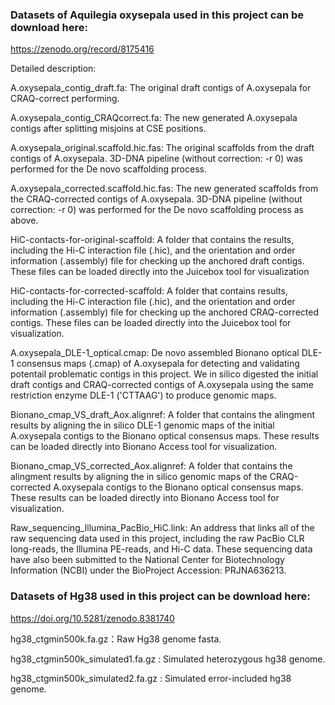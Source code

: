 ### Datasets of Aquilegia oxysepala used in this project can be download here:
https://zenodo.org/record/8175416

Detailed description: 

A.oxysepala_contig_draft.fa: The original draft contigs of A.oxysepala for CRAQ-correct performing.  

A.oxysepala_contig_CRAQcorrect.fa: The new generated A.oxysepala contigs after splitting misjoins at CSE positions.  

A.oxysepala_original.scaffold.hic.fas: The original scaffolds from the draft contigs of A.oxysepala. 3D-DNA pipeline (without correction: -r 0) was performed for the De novo scaffolding process.  

A.oxysepala_corrected.scaffold.hic.fas: The new generated scaffolds from the CRAQ-corrected contigs of A.oxysepala. 3D-DNA pipeline (without correction: -r 0) was performed for the De novo scaffolding process as above. 

HiC-contacts-for-original-scaffold: A folder that contains the results, including the Hi-C interaction file (.hic), and the orientation and order information (.assembly) file for checking up the anchored draft contigs. These files can be loaded directly into the Juicebox tool for visualization

HiC-contacts-for-corrected-scaffold: A folder that contains results, including the Hi-C interaction file (.hic), and the orientation and order information (.assembly) file for checking up the anchored CRAQ-corrected contigs. These files can be loaded directly into the Juicebox tool for visualization.

A.oxysepala_DLE-1_optical.cmap: De novo assembled Bionano optical DLE-1 consensus maps (.cmap) of A.oxysepala for detecting and validating potentail problematic contigs in this project. We in silico digested the initial draft contigs and CRAQ-corrected contigs of A.oxysepala using the same restriction enzyme DLE-1 ('CTTAAG') to produce genomic maps.

Bionano_cmap_VS_draft_Aox.alignref: A folder that contains the alingment results by aligning the in silico DLE-1 genomic maps of the initial A.oxysepala contigs to the Bionano optical consensus maps. These results can be loaded directly into Bionano Access tool for visualization.

Bionano_cmap_VS_corrected_Aox.alignref: A folder that contains the alingment results by aligning the in silico genomic maps of the CRAQ-corrected A.oxysepala contigs to the Bionano optical consensus maps. These results can be loaded directly into Bionano Access tool for visualization.

Raw_sequencing_Illumina_PacBio_HiC.link: An address that links all of the raw sequencing data used in this project, including the raw PacBio CLR long-reads, the Illumina PE-reads, and Hi-C data. These sequencing data have also been submitted to the National Center for Biotechnology Information (NCBI) under the BioProject Accession: PRJNA636213.


### Datasets of Hg38 used in this project can be download here:
https://doi.org/10.5281/zenodo.8381740

hg38_ctgmin500k.fa.gz：Raw Hg38 genome fasta.  

hg38_ctgmin500k_simulated1.fa.gz : Simulated heterozygous hg38 genome.  

hg38_ctgmin500k_simulated2.fa.gz : Simulated error-included hg38 genome.  

